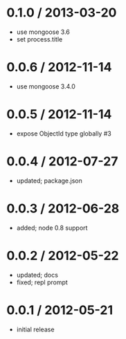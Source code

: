 
0.1.0 / 2013-03-20
==================

  * use mongoose 3.6
  * set process.title

0.0.6 / 2012-11-14
==================

  * use mongoose 3.4.0

0.0.5 / 2012-11-14
==================

  * expose ObjectId type globally #3

0.0.4 / 2012-07-27
===================

  * updated; package.json

0.0.3 / 2012-06-28
===================

  * added; node 0.8 support

0.0.2 / 2012-05-22
===================

  * updated; docs
  * fixed; repl prompt

0.0.1 / 2012-05-21
===================

  * initial release

